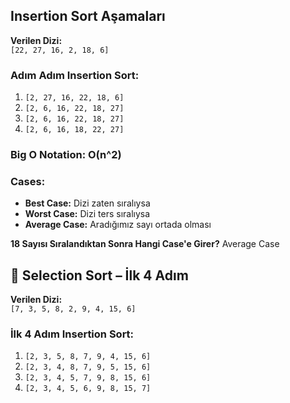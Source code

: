 ## Insertion Sort Aşamaları

**Verilen Dizi:**  
`[22, 27, 16, 2, 18, 6]`

### Adım Adım Insertion Sort:
1. `[2, 27, 16, 22, 18, 6]`
2. `[2, 6, 16, 22, 18, 27]`
3. `[2, 6, 16, 22, 18, 27]`
4. `[2, 6, 16, 18, 22, 27]`

### Big O Notation: O(n^2)


### Cases:
- **Best Case:** Dizi zaten sıralıysa
- **Worst Case:** Dizi ters sıralıysa
- **Average Case:** Aradığımız sayı ortada olması

**18 Sayısı Sıralandıktan Sonra Hangi Case'e Girer?**
Average Case

## 🔹 Selection Sort – İlk 4 Adım

**Verilen Dizi:**  
`[7, 3, 5, 8, 2, 9, 4, 15, 6]`

### İlk 4 Adım Insertion Sort:
1. `[2, 3, 5, 8, 7, 9, 4, 15, 6]`
2. `[2, 3, 4, 8, 7, 9, 5, 15, 6]`
3. `[2, 3, 4, 5, 7, 9, 8, 15, 6]`
4. `[2, 3, 4, 5, 6, 9, 8, 15, 7]`